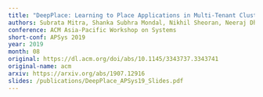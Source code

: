 ```yaml
---
title: "DeepPlace: Learning to Place Applications in Multi-Tenant Clusters"
authors: Subrata Mitra, Shanka Subhra Mondal, Nikhil Sheoran, Neeraj Dhake, Ravinder Nehra and Ramanuja Simha
conference: ACM Asia-Pacific Workshop on Systems
short-conf: APSys 2019
year: 2019
month: 08
original: https://dl.acm.org/doi/abs/10.1145/3343737.3343741
original-name: acm
arxiv: https://arxiv.org/abs/1907.12916
slides: /publications/DeepPlace_APSys19_Slides.pdf
---
```

